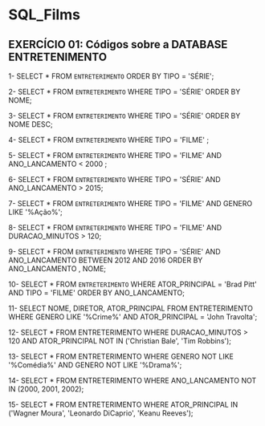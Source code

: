 # SQL_Films

## EXERCÍCIO 01: Códigos sobre a DATABASE ENTRETENIMENTO

1- SELECT * FROM `ENTRETERIMENTO` ORDER BY TIPO = 'SÉRIE';

2- SELECT * FROM `ENTRETERIMENTO` WHERE TIPO = 'SÉRIE' ORDER BY NOME;

3- SELECT * FROM `ENTRETERIMENTO` WHERE TIPO = 'SÉRIE' ORDER BY NOME DESC; 

4- SELECT * FROM `ENTRETERIMENTO` WHERE TIPO = 'FILME' ;

5- SELECT * FROM `ENTRETERIMENTO` WHERE TIPO = 'FILME' AND ANO_LANCAMENTO < 2000 ;

6- SELECT * FROM `ENTRETERIMENTO` WHERE TIPO = 'SÉRIE' AND ANO_LANCAMENTO > 2015;

7- SELECT * FROM `ENTRETERIMENTO` WHERE TIPO = 'FILME' AND GENERO LIKE '%Ação%';

8- SELECT * FROM `ENTRETERIMENTO` WHERE TIPO = 'FILME' AND DURACAO_MINUTOS > 120;

9- SELECT * FROM `ENTRETERIMENTO` WHERE TIPO = 'SÉRIE' AND ANO_LANCAMENTO BETWEEN 2012 AND 2016 ORDER BY ANO_LANCAMENTO , NOME;

10- SELECT * FROM `ENTRETERIMENTO` WHERE ATOR_PRINCIPAL = 'Brad Pitt' AND TIPO = 'FILME' ORDER BY ANO_LANCAMENTO;

11- SELECT NOME, DIRETOR, ATOR_PRINCIPAL FROM ENTRETERIMENTO WHERE GENERO LIKE '%Crime%' AND ATOR_PRINCIPAL = 'John Travolta';

12- SELECT * FROM ENTRETERIMENTO WHERE DURACAO_MINUTOS > 120 AND ATOR_PRINCIPAL NOT IN ('Christian Bale', 'Tim Robbins');

13- SELECT * FROM ENTRETERIMENTO WHERE GENERO NOT LIKE '%Comédia%' AND GENERO NOT LIKE '%Drama%';

14- SELECT * FROM ENTRETERIMENTO WHERE ANO_LANCAMENTO NOT IN (2000, 2001, 2002);

15- SELECT * FROM ENTRETERIMENTO WHERE ATOR_PRINCIPAL IN ('Wagner Moura', 'Leonardo DiCaprio', 'Keanu Reeves');
